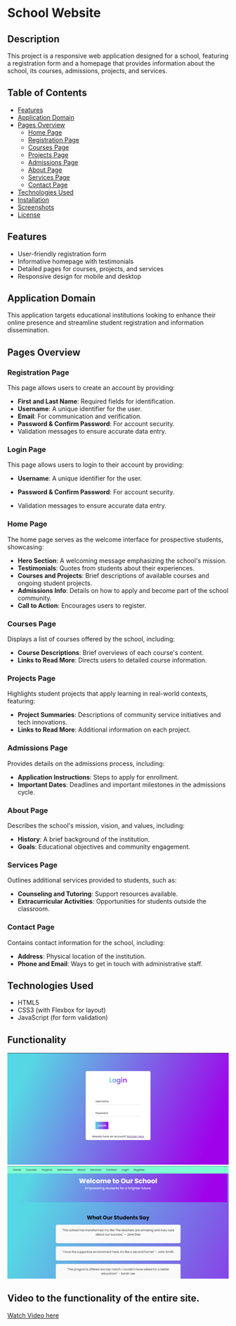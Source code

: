 # School Website

## Description
This project is a responsive web application designed for a school, featuring a registration form and a homepage that provides information about the school, its courses, admissions, projects, and services.

## Table of Contents
- [Features](#features)
- [Application Domain](#application-domain)
- [Pages Overview](#pages-overview)
  - [Home Page](#home-page)
  - [Registration Page](#registration-page)
  - [Courses Page](#courses-page)
  - [Projects Page](#projects-page)
  - [Admissions Page](#admissions-page)
  - [About Page](#about-page)
  - [Services Page](#services-page)
  - [Contact Page](#contact-page)
- [Technologies Used](#technologies-used)
- [Installation](#installation)
- [Screenshots](#screenshots)
- [License](#license)

## Features
- User-friendly registration form
- Informative homepage with testimonials
- Detailed pages for courses, projects, and services
- Responsive design for mobile and desktop

## Application Domain
This application targets educational institutions looking to enhance their online presence and streamline student registration and information dissemination.

## Pages Overview

### Registration Page
This page allows users to create an account by providing:
- **First and Last Name**: Required fields for identification.
- **Username**: A unique identifier for the user.
- **Email**: For communication and verification.
- **Password & Confirm Password**: For account security.
- Validation messages to ensure accurate data entry.

### Login Page
This page allows users to  login to their account by providing:
- **Username**: A unique identifier for the user.

- **Password & Confirm Password**: For account security.
- Validation messages to ensure accurate data entry.


### Home Page
The home page serves as the welcome interface for prospective students, showcasing:
- **Hero Section**: A welcoming message emphasizing the school's mission.
- **Testimonials**: Quotes from students about their experiences.
- **Courses and Projects**: Brief descriptions of available courses and ongoing student projects.
- **Admissions Info**: Details on how to apply and become part of the school community.
- **Call to Action**: Encourages users to register.


### Courses Page
Displays a list of courses offered by the school, including:
- **Course Descriptions**: Brief overviews of each course's content.
- **Links to Read More**: Directs users to detailed course information.

### Projects Page
Highlights student projects that apply learning in real-world contexts, featuring:
- **Project Summaries**: Descriptions of community service initiatives and tech innovations.
- **Links to Read More**: Additional information on each project.

### Admissions Page
Provides details on the admissions process, including:
- **Application Instructions**: Steps to apply for enrollment.
- **Important Dates**: Deadlines and important milestones in the admissions cycle.

### About Page
Describes the school's mission, vision, and values, including:
- **History**: A brief background of the institution.
- **Goals**: Educational objectives and community engagement.

### Services Page
Outlines additional services provided to students, such as:
- **Counseling and Tutoring**: Support resources available.
- **Extracurricular Activities**: Opportunities for students outside the classroom.

### Contact Page
Contains contact information for the school, including:
- **Address**: Physical location of the institution.
- **Phone and Email**: Ways to get in touch with administrative staff.

## Technologies Used
- HTML5
- CSS3 (with Flexbox for layout)
- JavaScript (for form validation)


## Functionality
![Login Page](images/login.png)
![HomePage](images/homepage.png)

## Video to the functionality of the entire site.
[Watch Video  here](https://youtu.be/P_L8QHdIVmo)